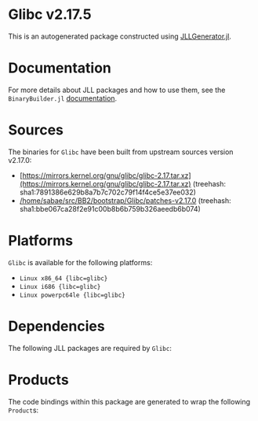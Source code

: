 # Glibc v2.17.5
This is an autogenerated package constructed using [JLLGenerator.jl](https://github.com/JuliaPackaging/BinaryBuilder2.jl/tree/main/JLLGenerator.jl).

# Documentation
For more details about JLL packages and how to use them, see the `BinaryBuilder.jl` [documentation](https://docs.binarybuilder.org/stable/jll/).

# Sources
The binaries for `Glibc` have been built from upstream sources version v2.17.0:

 - [https://mirrors.kernel.org/gnu/glibc/glibc-2.17.tar.xz](https://mirrors.kernel.org/gnu/glibc/glibc-2.17.tar.xz) (treehash: sha1:7891386e629b8a7b7c702c79f14f4ce5e37ee032)
 - [/home/sabae/src/BB2/bootstrap/Glibc/patches-v2.17.0](/home/sabae/src/BB2/bootstrap/Glibc/patches-v2.17.0) (treehash: sha1:bbe067ca28f2e91c00b8b6b759b326aeedb6b074)
# Platforms

`Glibc` is available for the following platforms:

 - `Linux x86_64 {libc=glibc}`
 - `Linux i686 {libc=glibc}`
 - `Linux powerpc64le {libc=glibc}`
# Dependencies
The following JLL packages are required by `Glibc`:

# Products

The code bindings within this package are generated to wrap the following `Product`s:
<TODO>

